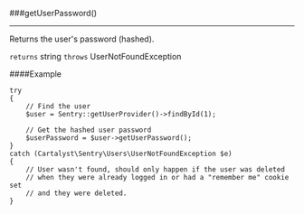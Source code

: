 <a id="getUserPassword"></a>
###getUserPassword()

----------

Returns the user's password (hashed).

`returns` string
`throws`  UserNotFoundException

####Example

	try
	{
		// Find the user
		$user = Sentry::getUserProvider()->findById(1);

		// Get the hashed user password
		$userPassword = $user->getUserPassword();
	}
	catch (Cartalyst\Sentry\Users\UserNotFoundException $e)
	{
		// User wasn't found, should only happen if the user was deleted
		// when they were already logged in or had a "remember me" cookie set
		// and they were deleted.
	}
